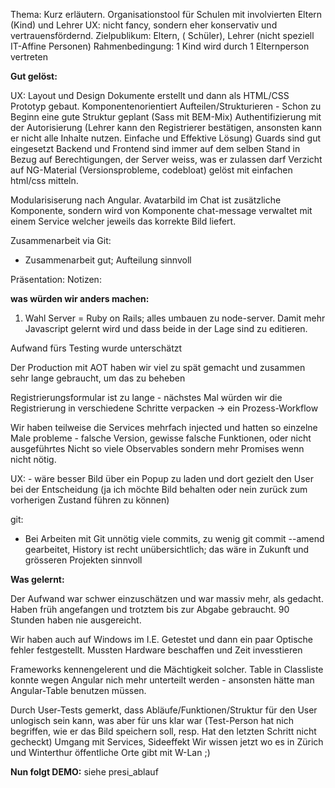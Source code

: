 Thema: Kurz erläutern. 
Organisationstool für Schulen mit involvierten Eltern (Kind) und Lehrer 
UX: nicht fancy, sondern eher konservativ und vertrauensfördernd.
Zielpublikum: Eltern, ( Schüler), Lehrer (nicht speziell IT-Affine Personen)
Rahmenbedingung: 1 Kind wird durch 1 Elternperson vertreten


**Gut gelöst:**

UX: Layout und Design Dokumente erstellt und dann als HTML/CSS Prototyp gebaut.
Komponentenorientiert Aufteilen/Strukturieren - Schon zu Beginn eine gute Struktur geplant (Sass mit BEM-Mix)
Authentifizierung mit der Autorisierung (Lehrer kann den Registrierer bestätigen, ansonsten kann er nicht alle Inhalte nutzen. Einfache und Effektive Lösung)
Guards sind gut eingesetzt
Backend und Frontend sind immer auf dem selben Stand in Bezug auf Berechtigungen, der Server weiss, was er zulassen darf
Verzicht auf NG-Material (Versionsprobleme, codebloat) gelöst mit einfachen html/css mitteln.

Modularisiserung nach Angular. Avatarbild im Chat ist zusätzliche Komponente, sondern wird von Komponente
chat-message verwaltet mit einem Service welcher jeweils das korrekte Bild liefert.

Zusammenarbeit via Git:
- Zusammenarbeit gut; Aufteilung sinnvoll



Präsentation: Notizen:

**was würden wir anders machen:**

1. Wahl Server = Ruby on Rails; alles umbauen zu node-server. Damit mehr Javascript gelernt wird und dass beide in der Lage sind zu editieren.

Aufwand fürs Testing wurde unterschätzt


Der Production mit AOT haben wir viel zu spät gemacht und zusammen sehr lange gebraucht, um das zu beheben

Registrierungsformular ist zu lange - nächstes Mal würden wir die Registrierung in verschiedene Schritte verpacken -> ein Prozess-Workflow

Wir haben teilweise die Services mehrfach injected und hatten so einzelne Male probleme - falsche Version, gewisse falsche Funktionen, oder nicht ausgeführtes
Nicht so viele Observables sondern mehr Promises wenn nicht nötig.

UX: - wäre besser Bild über ein Popup zu laden und dort gezielt den User bei der Entscheidung (ja ich möchte Bild behalten oder nein zurück zum vorherigen Zustand führen zu können)

git: 
- Bei Arbeiten mit Git unnötig viele commits, zu wenig git commit --amend gearbeitet, History ist recht unübersichtlich; das wäre in Zukunft und grösseren Projekten sinnvoll

**Was gelernt:**

Der Aufwand war schwer einzuschätzen und war massiv mehr, als gedacht. 
Haben früh angefangen und trotztem bis zur Abgabe gebraucht. 
90 Stunden haben nie ausgereicht.

Wir haben auch auf Windows im I.E. Getestet und dann ein paar Optische fehler festgestellt.
Mussten Hardware beschaffen und Zeit invesstieren

Frameworks kennengelerent und die Mächtigkeit solcher.
Table in Classliste konnte wegen Angular nich mehr unterteilt werden - ansonsten hätte man Angular-Table benutzen müssen.

Durch User-Tests gemerkt, dass Abläufe/Funktionen/Struktur für den User unlogisch sein kann, was aber für uns klar war (Test-Person hat nich begriffen, wie er das Bild speichern soll, resp. Hat den letzten Schritt nicht gecheckt)
Umgang mit Services, Sideeffekt
Wir wissen jetzt wo es in Zürich und Winterthur öffentliche Orte gibt mit W-Lan ;)



**Nun folgt DEMO:** siehe presi_ablauf
